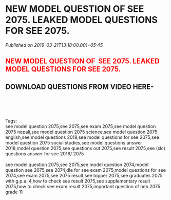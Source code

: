 # NEW MODEL QUESTION OF  SEE 2075. LEAKED MODEL QUESTIONS FOR SEE 2075.

*Published on 2019-03-21T13:18:00.001+05:45*

<h2>
<b><span style="color: red;">NEW MODEL QUESTION OF  SEE 2075. LEAKED MODEL QUESTIONS FOR SEE 2075.</span></b></h2>
<div>
<h2>
<b>DOWNLOAD QUESTIONS FROM VIDEO HERE-</b></h2>
</div>
<br />
<div class="separator" style="clear: both; text-align: center;">
<br /></div>
<div class="separator" style="clear: both; text-align: center;">
<br /></div>
<div class="separator" style="clear: both; text-align: center;">
<b><span style="color: red;"><br /></span></b></div>
Tags:<br />
see model question 2075,see 2075,see exam 2075,see model question 2075 nepali,see model question 2075 science,see model question 2075 english,see model questions 2018,see model questions for see 2075,see model question 2075 social studies,see model questions answer 2018,model question 2075,see questions out 2075,see result 2075,see (slc) questions answer for see 2018/ 2075<br />
<br />
see model question 2075,see 2075,see model question 2074,model question see 2075,see 2074,dle for see exam 2075,model questions for see 2074,see exam 2075,see 2075 result,see topper 2075,see graduates 2075 with g.p.a. 4,how to check see result 2075,see supplementary result 2075,how to check see exam result 2075,important question of neb 2075 grade 11